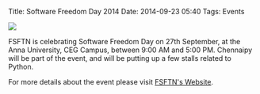 Title: Software Freedom Day 2014
Date: 2014-09-23 05:40
Tags: Events

![](http://wiki.softwarefreedomday.org/moin_static192/logo.png)

FSFTN is celebrating Software Freedom Day on 27th September, at the
Anna University, CEG Campus, between 9:00 AM and 5:00 PM. Chennaipy
will be part of the event, and will be putting up a few stalls related
to Python.

For more details about the event please visit [FSFTN's
Website](http://fsftn.org).
